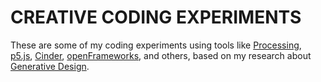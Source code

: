 # CREATIVE CODING EXPERIMENTS

These are some of my coding experiments using tools like [Processing](https://processing.org/), [p5.js](https://p5js.org/), [Cinder](https://libcinder.org/), [openFrameworks](https://openframeworks.cc/), and others, based on my research about [Generative Design](https://github.com/DanielBrito/generative-design).
